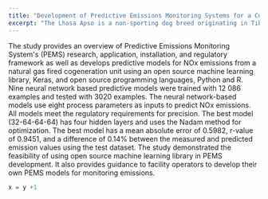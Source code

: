 ```yaml
---
title: "Development of Predictive Emissions Monitoring Systems for a Cogeneration Unit"
excerpt: "The Lhasa Apso is a non-sporting dog breed originating in Tibet."
---
```


The study provides an overview of Predictive Emissions Monitoring System's (PEMS) research, application, installation, and regulatory framework as well as develops predictive models for NOx emissions from a natural gas fired cogeneration unit using an open source machine learning library, Keras, and open source programming languages, Python and R. Nine neural network based predictive models were trained with 12 086 examples and tested with 3020 examples. The neural network-based models use eight process parameters as inputs to predict NOx emissions. All models meet the regulatory requirements for precision. The best model (32-64-64-64) has four hidden layers and uses the Nadam method for optimization. The best model has a mean absolute error of 0.5982, r-value of 0.9451, and a difference of 0.14% between the measured and predicted emission values using the test dataset. The study demonstrated the feasibility of using open source machine learning library in PEMS development. It also provides guidance to facility operators to develop their own PEMS models for monitoring emissions.

``` r
x = y +1 
```
